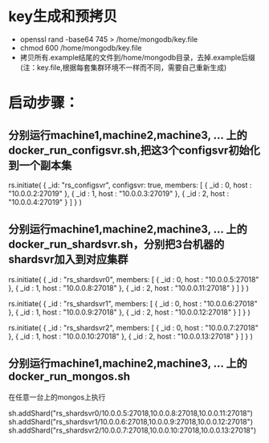 # key生成和预拷贝
- openssl rand -base64 745 > /home/mongodb/key.file
- chmod 600 /home/mongodb/key.file
- 拷贝所有.example结尾的文件到/home/mongodb目录，去掉.example后缀(注：key.file,根据每套集群环境不一样而不同，需要自己重新生成)

# 启动步骤：
## 分别运行machine1,machine2,machine3, ... 上的docker_run_configsvr.sh,把这3个configsvr初始化到一个副本集

rs.initiate(
{
_id: "rs_configsvr",
configsvr: true,
members: [
{ _id : 0, host : "10.0.0.2:27019" },
{ _id : 1, host : "10.0.0.3:27019" },
{ _id : 2, host : "10.0.0.4:27019" }
]
}
)

## 分别运行machine1,machine2,machine3, ... 上的docker_run_shardsvr.sh，分别把3台机器的shardsvr加入到对应集群
rs.initiate(
{
_id : "rs_shardsvr0",
members: [
{ _id : 0, host : "10.0.0.5:27018" },
{ _id : 1, host : "10.0.0.8:27018" },
{ _id : 2, host : "10.0.0.11:27018" }
]
}
)


rs.initiate(
{
_id : "rs_shardsvr1",
members: [
{ _id : 0, host : "10.0.0.6:27018" },
{ _id : 1, host : "10.0.0.9:27018" },
{ _id : 2, host : "10.0.0.12:27018" }
]
}
)

rs.initiate(
{
_id : "rs_shardsvr2",
members: [
{ _id : 0, host : "10.0.0.7:27018" },
{ _id : 1, host : "10.0.0.10:27018" },
{ _id : 2, host : "10.0.0.13:27018" }
]
}
)


## 分别运行machine1,machine2,machine3, ... 上的docker_run_mongos.sh
在任意一台上的mongos上执行

sh.addShard("rs_shardsvr0/10.0.0.5:27018,10.0.0.8:27018,10.0.0.11:27018")
sh.addShard("rs_shardsvr1/10.0.0.6:27018,10.0.0.9:27018,10.0.0.12:27018")
sh.addShard("rs_shardsvr2/10.0.0.7:27018,10.0.0.10:27018,10.0.0.13:27018")
